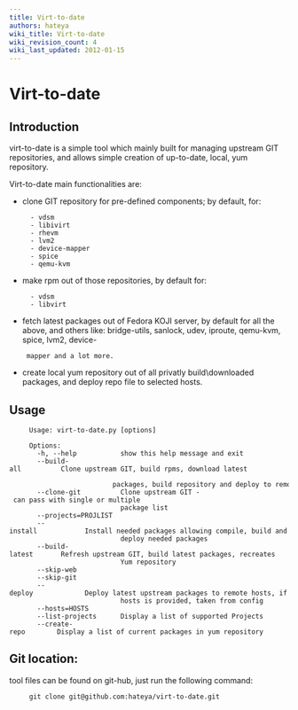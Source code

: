 ```yaml
---
title: Virt-to-date
authors: hateya
wiki_title: Virt-to-date
wiki_revision_count: 4
wiki_last_updated: 2012-01-15
---
```


# Virt-to-date

## Introduction

virt-to-date is a simple tool which mainly built for managing upstream GIT repositories, and allows simple creation of up-to-date, local, yum repository.

Virt-to-date main functionalities are:

* clone GIT repository for pre-defined components; by default, for:

        - vdsm
        - libivirt
        - rhevm
        - lvm2
        - device-mapper
        - spice
        - qemu-kvm

* make rpm out of those repositories, by default for:

        - vdsm
        - libvirt  

* fetch latest packages out of Fedora KOJI server, by default for all the above, and others like: bridge-utils, sanlock, udev, iproute, qemu-kvm, spice, lvm2, device-

       mapper and a lot more.

* create local yum repository out of all privatly build\\downloaded packages, and deploy repo file to selected hosts.

## Usage

         Usage: virt-to-date.py [options]
         
         Options:
           -h, --help           show this help message and exit
           --build-all          Clone upstream GIT, build rpms, download latest
                                packages, build repository and deploy to remote hosts
           --clone-git          Clone upstream GIT - can pass with single or multiple
                                package list
           --projects=PROJLIST  
           --install            Install needed packages allowing compile, build and
                                deploy needed packages
           --build-latest       Refresh upstream GIT, build latest packages, recreates
                                Yum repository
           --skip-web           
           --skip-git           
           --deploy             Deploy latest upstream packages to remote hosts, if no
                                hosts is provided, taken from config
           --hosts=HOSTS        
           --list-projects      Display a list of supported Projects
           --create-repo        Display a list of current packages in yum repository

## Git location:

tool files can be found on git-hub, just run the following command:

         git clone git@github.com:hateya/virt-to-date.git
